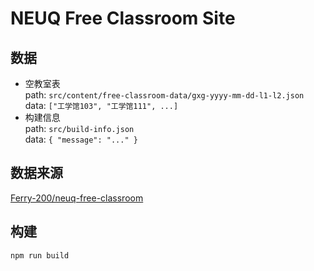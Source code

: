 # NEUQ Free Classroom Site

## 数据

- 空教室表  
  path: `src/content/free-classroom-data/gxg-yyyy-mm-dd-l1-l2.json`  
  data: `["工学馆103", "工学馆111", ...]`
- 构建信息  
  path: `src/build-info.json`  
  data: `{ "message": "..." }`

## 数据来源

[Ferry-200/neuq-free-classroom](https://github.com/Ferry-200/neuq-free-classroom)

## 构建

`npm run build`